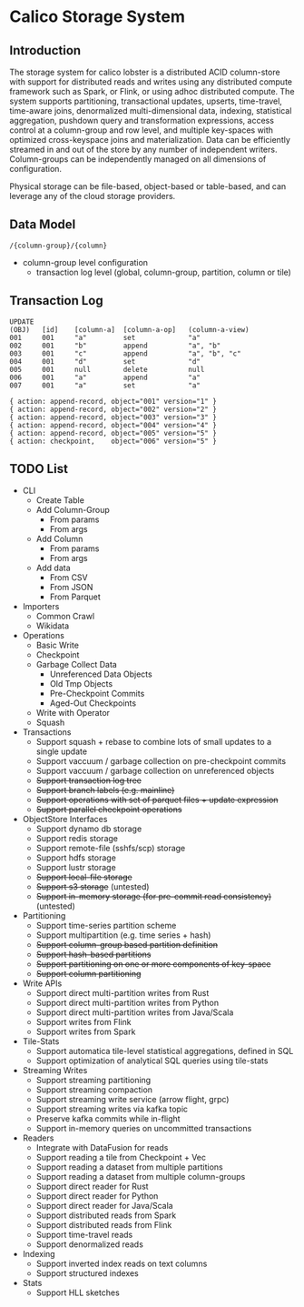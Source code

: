 # Calico Storage System
## Introduction
The storage system for calico lobster is a distributed ACID column-store with 
support for distributed reads and writes using any distributed compute 
framework such as Spark, or Flink, or using adhoc distributed compute. The 
system supports partitioning, transactional updates, upserts, time-travel, time-aware joins, denormalized multi-dimensional data, indexing, 
statistical aggregation, pushdown query and transformation expressions, access 
control at a column-group and row level, and multiple key-spaces with optimized
cross-keyspace joins and materialization. Data can be efficiently streamed in 
and out of the store by any number of independent writers. Column-groups can be 
independently managed on all dimensions of configuration.

Physical storage can be file-based, object-based or table-based, and can leverage 
any of the cloud storage providers.

## Data Model
```
/{column-group}/{column}
```

* column-group level configuration
  * transaction log level (global, column-group, partition, column or tile)


## Transaction Log

```
UPDATE
(OBJ)   [id]    [column-a]  [column-a-op]   (column-a-view)
001     001     "a"         set             "a"
002     001     "b"         append          "a", "b"
003     001     "c"         append          "a", "b", "c"
004     001     "d"         set             "d"
005     001     null        delete          null
006     001     "a"         append          "a"
007     001     "a"         set             "a"
```

```
{ action: append-record, object="001" version="1" }
{ action: append-record, object="002" version="2" }
{ action: append-record, object="003" version="3" }
{ action: append-record, object="004" version="4" }
{ action: append-record, object="005" version="5" }
{ action: checkpoint,    object="006" version="5" }
```




## TODO List
* CLI
  * Create Table
  * Add Column-Group
    * From params
    * From args
  * Add Column
    * From params
    * From args
  * Add data
    * From CSV
    * From JSON
    * From Parquet
* Importers
  * Common Crawl
  * Wikidata
* Operations
  * Basic Write
  * Checkpoint
  * Garbage Collect Data
    * Unreferenced Data Objects
    * Old Tmp Objects
    * Pre-Checkpoint Commits
    * Aged-Out Checkpoints
  * Write with Operator
  * Squash
* Transactions
  * Support squash + rebase to combine lots of small updates to a single update
  * Support vaccuum / garbage collection on pre-checkpoint commits
  * Support vaccuum / garbage collection on unreferenced objects
  * ~~Support transaction log tree~~
  * ~~Support branch labels (e.g. mainline)~~
  * ~~Support operations with set of parquet files + update expression~~
  * ~~Support parallel checkpoint operations~~
* ObjectStore Interfaces
  * Support dynamo db storage
  * Support redis storage
  * Support remote-file (sshfs/scp) storage
  * Support hdfs storage
  * Support lustr storage
  * ~~Support local-file storage~~
  * ~~Support s3 storage~~ (untested)
  * ~~Support in-memory storage (for pre-commit read consistency)~~ (untested)
* Partitioning
  * Support time-series partition scheme
  * Support multipartition (e.g. time series + hash)
  * ~~Support column-group based partition definition~~
  * ~~Support hash-based partitions~~
  * ~~Support partitioning on one or more components of key-space~~
  * ~~Support column partitioning~~
* Write APIs
  * Support direct multi-partition writes from Rust
  * Support direct multi-partition writes from Python
  * Support direct multi-partition writes from Java/Scala
  * Support writes from Flink
  * Support writes from Spark
* Tile-Stats
  * Support automatica tile-level statistical aggregations, defined in SQL
  * Support optimization of analytical SQL queries using tile-stats
* Streaming Writes
  * Support streaming partitioning
  * Support streaming compaction
  * Support streaming write service (arrow flight, grpc)
  * Support streaming writes via kafka topic
  * Preserve kafka commits while in-flight
  * Support in-memory queries on uncommitted transactions
* Readers
  * Integrate with DataFusion for reads
  * Support reading a tile from Checkpoint + Vec<Update>
  * Support reading a dataset from multiple partitions
  * Support reading a dataset from multiple column-groups
  * Support direct reader for Rust
  * Support direct reader for Python
  * Support direct reader for Java/Scala
  * Support distributed reads from Spark
  * Support distributed reads from Flink
  * Support time-travel reads
  * Support denormalized reads
* Indexing
  * Support inverted index reads on text columns
  * Support structured indexes
* Stats
  * Support HLL sketches
 
 
  





